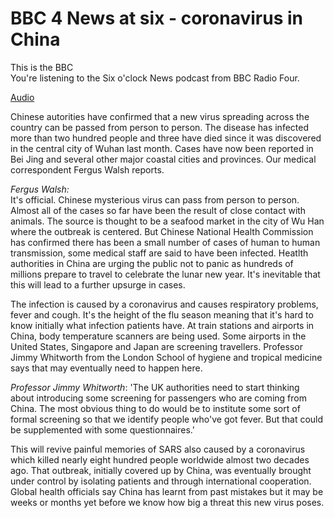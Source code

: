# BBC 4 News at six - coronavirus in China

This is the BBC  
You're listening to the Six o'clock News podcast from BBC Radio Four.

[Audio](sixoclocknews_20200120_coronavirus.mp3)

Chinese autorities have confirmed that a new virus spreading across the country can be passed from person to person. The disease has infected more than two hundred people and three have died since it was discovered in the central city of Wuhan last month. Cases have now been reported in Bei Jing and several other major coastal cities and provinces. Our medical correspondent Fergus Walsh reports.

*Fergus Walsh:*  
It's official. Chinese mysterious virus can pass from person to person. Almost all of the cases so far have been the result of close contact with animals. The source is thought to be a seafood market in the city of Wu Han where the outbreak is centered. But Chinese National Health Commission has confirmed there has been a small number of cases of human to human transmission, some medical staff are said to have been infected. Heatlth authorities in China are urging the public not to panic as hundreds of millions prepare to travel to celebrate the lunar new year. It's inevitable that this will lead to a further upsurge in cases.

The infection is caused by a coronavirus and causes respiratory problems, fever and cough. It's the height of the flu season meaning that it's hard to know initially what infection patients have. At train stations and airports in China, body temperature scanners are being used. Some airports in the United States, Singapore and Japan are screening travellers. Professor Jimmy Whitworth from the London School of hygiene and tropical medicine  says that may eventually need to happen here.

*Professor Jimmy  Whitworth*: 'The UK authorities need to start thinking about introducing some screening for passengers who are coming from China. The most obvious thing to do would be to institute some sort of formal screening so that we identify people who've got fever. But that could be supplemented with some questionnaires.'

This will revive painful memories of SARS also caused by a coronavirus which killed nearly eight hundred people worldwide almost two decades ago. That outbreak, initially covered up by China, was eventually brought under control by isolating patients and through international cooperation. Global health officials say China has learnt from past mistakes but it may be weeks or months yet before we know how big a threat this new virus poses.



